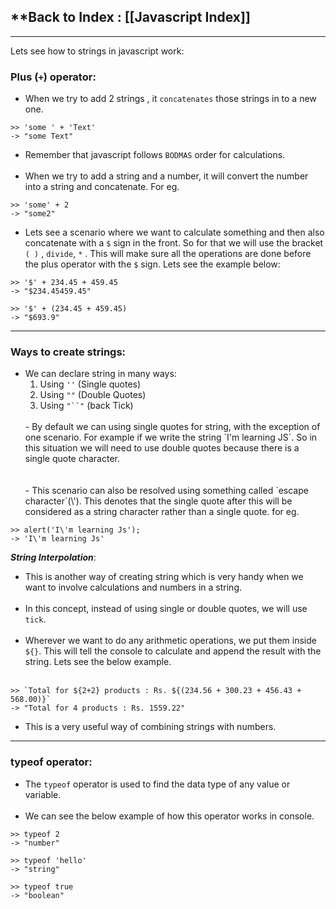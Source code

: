 
## **Back to Index : [[Javascript Index]]

---

Lets see how to strings in javascript work:

### **Plus (`+`) operator:**

- When we try to add 2 strings , it `concatenates` those strings in to a new one.

```console
>> 'some ' + 'Text'
-> "some Text" 
```


- Remember that javascript follows `BODMAS` order for calculations.
</br></br>
- When we try to add a string and a number, it will convert the number into a string and concatenate. For eg.
```console
>> 'some' + 2
-> "some2"
```


- Lets see a scenario where we want to calculate something and then also concatenate with a `$` sign in the front. So for that we will use the bracket `( )` , `divide`, `*` . This will make sure all the operations are done before the plus operator with the `$` sign. Lets see the example below:

```console
>> '$' + 234.45 + 459.45
-> "$234.45459.45"

>> '$' + (234.45 + 459.45)
-> "$693.9"
```


---

### **Ways to create strings:**

- We can declare string in many ways:</br>
  1. Using `''` (Single quotes) </br>
  2. Using `""` (Double Quotes) </br>
  3. Using `"``"` (back Tick)</br>
  </br>
	- By default we can using single quotes for string, with the exception of one scenario. For example if we write the string `I'm learning JS`. So in this situation we will need to use double quotes because there is a single quote character.</br>
	  </br></br>
	- This scenario can also be resolved using something called `escape character`(\').  This denotes that the single quote after this will be considered as a string character rather than a single quote. for eg.
```console
>> alert('I\'m learning Js');
-> 'I\'m learning Js'
```

***String Interpolation***:

- This is another way of creating string which is very handy when we want to involve calculations and numbers in a string.
</br></br>
- In this concept, instead of using single or double quotes, we will use `tick`.
</br></br>
- Wherever we want to do any arithmetic operations, we put them inside `${}`. This will tell the console to calculate and append the result with the string. Lets see the below example. </br></br>
```console
>> `Total for ${2+2} products : Rs. ${(234.56 + 300.23 + 456.43 + 568.00)}`
-> "Total for 4 products : Rs. 1559.22"
```
- This is a very useful way of combining strings with numbers.


---

### **typeof operator:**

- The `typeof` operator is used to find the data type of any value or variable. 
</br></br>
- We can see the below example of how this operator works in console.

```console
>> typeof 2  
-> "number"  

>> typeof 'hello'  
-> "string"  

>> typeof true  
-> "boolean"
```


